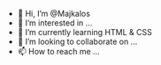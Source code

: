 - 👋 Hi, I’m @Majkalos
- 👀 I’m interested in ...
- 🌱 I’m currently learning HTML & CSS
- 💞️ I’m looking to collaborate on ...
- 📫 How to reach me ...

<!---
Majkalos/Majkalos is a ✨ special ✨ repository because its `README.md` (this file) appears on your GitHub profile.
You can click the Preview link to take a look at your changes.
--->
